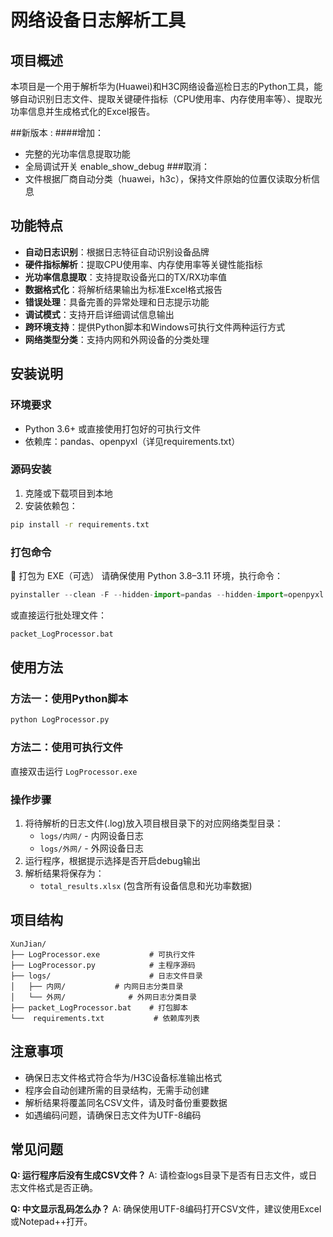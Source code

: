 # 网络设备日志解析工具

## 项目概述
本项目是一个用于解析华为(Huawei)和H3C网络设备巡检日志的Python工具，能够自动识别日志文件、提取关键硬件指标（CPU使用率、内存使用率等）、提取光功率信息并生成格式化的Excel报告。

##新版本 :
####增加：
- 完整的光功率信息提取功能
- 全局调试开关 enable_show_debug
###取消：
- 文件根据厂商自动分类（huawei，h3c），保持文件原始的位置仅读取分析信息

## 功能特点
- **自动日志识别**：根据日志特征自动识别设备品牌
- **硬件指标解析**：提取CPU使用率、内存使用率等关键性能指标
- **光功率信息提取**：支持提取设备光口的TX/RX功率值
- **数据格式化**：将解析结果输出为标准Excel格式报告
- **错误处理**：具备完善的异常处理和日志提示功能
- **调试模式**：支持开启详细调试信息输出
- **跨环境支持**：提供Python脚本和Windows可执行文件两种运行方式
- **网络类型分类**：支持内网和外网设备的分类处理

## 安装说明
### 环境要求
- Python 3.6+ 或直接使用打包好的可执行文件
- 依赖库：pandas、openpyxl（详见requirements.txt）

### 源码安装
1. 克隆或下载项目到本地
2. 安装依赖包：
```bash
pip install -r requirements.txt
```

### 打包命令
🧵 打包为 EXE（可选） 请确保使用 Python 3.8–3.11 环境，执行命令：
```python
pyinstaller --clean -F --hidden-import=pandas --hidden-import=openpyxl --name "LogProcessor" LogProcessor.py
```
或直接运行批处理文件：
```bash
packet_LogProcessor.bat
```

## 使用方法
### 方法一：使用Python脚本
```bash
python LogProcessor.py
```

### 方法二：使用可执行文件
直接双击运行 `LogProcessor.exe`

### 操作步骤
1. 将待解析的日志文件(.log)放入项目根目录下的对应网络类型目录：
   - `logs/内网/` - 内网设备日志
   - `logs/外网/` - 外网设备日志
2. 运行程序，根据提示选择是否开启debug输出
3. 解析结果将保存为：
   - `total_results.xlsx` (包含所有设备信息和光功率数据)

## 项目结构
```
XunJian/
├── LogProcessor.exe           # 可执行文件
├── LogProcessor.py            # 主程序源码
├── logs/                      # 日志文件目录
│   ├── 内网/           # 内网日志分类目录
│   └── 外网/              # 外网日志分类目录
├── packet_LogProcessor.bat    # 打包脚本
└──  requirements.txt           # 依赖库列表
```

## 注意事项
- 确保日志文件格式符合华为/H3C设备标准输出格式
- 程序会自动创建所需的目录结构，无需手动创建
- 解析结果将覆盖同名CSV文件，请及时备份重要数据
- 如遇编码问题，请确保日志文件为UTF-8编码

## 常见问题
**Q: 运行程序后没有生成CSV文件？**
A: 请检查logs目录下是否有日志文件，或日志文件格式是否正确。

**Q: 中文显示乱码怎么办？**
A: 确保使用UTF-8编码打开CSV文件，建议使用Excel或Notepad++打开。
        
